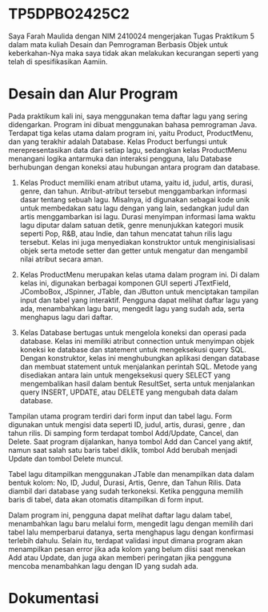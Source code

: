 # TP5DPBO2425C2

Saya Farah Maulida dengan NIM 2410024 mengerjakan Tugas Praktikum 5 dalam mata kuliah Desain dan Pemrograman Berbasis Objek untuk keberkahan-Nya maka saya tidak akan melakukan kecurangan seperti yang telah di spesifikasikan Aamiin.

# Desain dan Alur Program

Pada praktikum kali ini, saya menggunakan tema daftar lagu yang sering didengarkan. Program ini dibuat menggunakan bahasa pemrograman Java. Terdapat tiga kelas utama dalam program ini, yaitu Product, ProductMenu, dan yang terakhir adalah Database. Kelas Product berfungsi untuk merepresentasikan data dari setiap lagu, sedangkan kelas ProductMenu menangani logika antarmuka dan interaksi pengguna, lalu Database berhubungan dengan koneksi atau hubungan antara program dan database.

1. Kelas Product memiliki enam atribut utama, yaitu id, judul, artis, durasi, genre, dan tahun. Atribut-atribut tersebut menggambarkan informasi dasar tentang sebuah lagu. Misalnya, id digunakan sebagai kode unik untuk membedakan satu lagu dengan yang lain, sedangkan judul dan artis menggambarkan isi lagu. Durasi menyimpan informasi lama waktu lagu diputar dalam satuan detik, genre menunjukkan kategori musik seperti Pop, R&B, atau Indie, dan tahun mencatat tahun rilis lagu tersebut. Kelas ini juga menyediakan konstruktor untuk menginisialisasi objek serta metode setter dan getter untuk mengatur dan mengambil nilai atribut secara aman.

2. Kelas ProductMenu merupakan kelas utama dalam program ini. Di dalam kelas ini, digunakan berbagai komponen GUI seperti JTextField, JComboBox, JSpinner, JTable, dan JButton untuk menciptakan tampilan input dan tabel yang interaktif. Pengguna dapat melihat daftar lagu yang ada, menambahkan lagu baru, mengedit lagu yang sudah ada, serta menghapus lagu dari daftar.
   
3. Kelas Database bertugas untuk mengelola koneksi dan operasi pada database. Kelas ini memiliki atribut connection untuk menyimpan objek koneksi ke database dan statement untuk mengeksekusi query SQL. Dengan konstruktor, kelas ini menghubungkan aplikasi dengan database dan membuat statement untuk menjalankan perintah SQL. Metode yang disediakan antara lain untuk mengeksekusi query SELECT yang mengembalikan hasil dalam bentuk ResultSet, serta untuk menjalankan query INSERT, UPDATE, atau DELETE yang mengubah data dalam database.

Tampilan utama program terdiri dari form input dan tabel lagu. Form digunakan untuk mengisi data seperti ID, judul, artis, durasi, genre , dan tahun rilis. Di samping form terdapat tombol Add/Update, Cancel, dan Delete. Saat program dijalankan, hanya tombol Add dan Cancel yang aktif, namun saat salah satu baris tabel diklik, tombol Add berubah menjadi Update dan tombol Delete muncul.

Tabel lagu ditampilkan menggunakan JTable dan menampilkan data dalam bentuk kolom: No, ID, Judul, Durasi, Artis, Genre, dan Tahun Rilis. Data diambil dari database yang sudah terkoneksi. Ketika pengguna memilih baris di tabel, data akan otomatis ditampilkan di form input.

Dalam program ini, pengguna dapat melihat daftar lagu dalam tabel, menambahkan lagu baru melalui form, mengedit lagu dengan memilih dari tabel lalu memperbarui datanya, serta menghapus lagu dengan konfirmasi terlebih dahulu. Selain itu, terdapat validasi input dimana program akan menampilkan pesan error jika ada kolom yang belum diisi saat menekan Add atau Update, dan juga akan memberi peringatan jika pengguna mencoba menambahkan lagu dengan ID yang sudah ada.

# Dokumentasi

